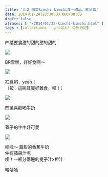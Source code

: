 ```yaml
---
title: '3.2 四葉kimchi kimchi食－甜品、飲品篇'
date: 2014-01-24T20:30:00.000+08:00
draft: false
aliases: [ "/2014/01/32-kimchi-kimchi.html" ]
tags : [collections - よつばと! の旅行記]
---
```


四葉要食甜的甜的甜的甜的  

[![](https://2.bp.blogspot.com/-87gZzPqO81M/XCi6GUgnM0I/AAAAAAAADgI/M94FU93VoqEHawwgbtvfrOkzRkd0JHFswCLcBGAs/s640/37.jpg)](https://2.bp.blogspot.com/-87gZzPqO81M/XCi6GUgnM0I/AAAAAAAADgI/M94FU93VoqEHawwgbtvfrOkzRkd0JHFswCLcBGAs/s1600/37.jpg)

BR雪糕，好好食啊～  

[![](https://1.bp.blogspot.com/-fyxFMRwN7xw/XCi6MHcr34I/AAAAAAAADgM/oriQWF6cwZcYKonLTKgyUfkIAi3uwpaZACLcBGAs/s640/38.jpg)](https://1.bp.blogspot.com/-fyxFMRwN7xw/XCi6MHcr34I/AAAAAAAADgM/oriQWF6cwZcYKonLTKgyUfkIAi3uwpaZACLcBGAs/s1600/38.jpg)

紅豆粥，yeah！  
（按：這碗其實好難食，嘔！）  

[![](https://2.bp.blogspot.com/-YJJLE-cwkD0/XCi6RFXhITI/AAAAAAAADgU/r-9sdiStws8poyctSUbRpI1QAc3D89WwACLcBGAs/s640/39.jpg)](https://2.bp.blogspot.com/-YJJLE-cwkD0/XCi6RFXhITI/AAAAAAAADgU/r-9sdiStws8poyctSUbRpI1QAc3D89WwACLcBGAs/s1600/39.jpg)

四葉喜歡喝牛奶  

[![](https://2.bp.blogspot.com/-QlLM1fT04u4/XCi6WuDzQ1I/AAAAAAAADgc/TOgqboHpiBUO61OFrE21Ua7M3tmigwkIQCLcBGAs/s640/40.jpg)](https://2.bp.blogspot.com/-QlLM1fT04u4/XCi6WuDzQ1I/AAAAAAAADgc/TOgqboHpiBUO61OFrE21Ua7M3tmigwkIQCLcBGAs/s1600/40.jpg)

蓋子的牛牛好可愛  

[![](https://3.bp.blogspot.com/-Tsb1OU0CV4M/XCi6cPvrzzI/AAAAAAAADgg/fRRaWos7dN8MDLbUzS-EHzE6I4__ifZVwCLcBGAs/s640/41.jpg)](https://3.bp.blogspot.com/-Tsb1OU0CV4M/XCi6cPvrzzI/AAAAAAAADgg/fRRaWos7dN8MDLbUzS-EHzE6I4__ifZVwCLcBGAs/s1600/41.jpg)

哇哇～ 甜甜的香蕉牛奶  
仲有蘋果汁呢  
噢！一瓶分兩邊的提子汁x橙汁  
  
哈哈哈